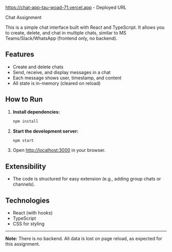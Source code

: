 https://chat-app-tau-woad-71.vercel.app - Deployed URL

Chat Assignment

This is a simple chat interface built with React and TypeScript. It allows you to create, delete, and chat in multiple chats, similar to MS Teams/Slack/WhatsApp (frontend only, no backend).

## Features
- Create and delete chats
- Send, receive, and display messages in a chat
- Each message shows user, timestamp, and content
- All state is in-memory (cleared on reload)

## How to Run

1. **Install dependencies:**
   ```bash
   npm install
   ```
2. **Start the development server:**
   ```bash
   npm start
   ```
3. Open [http://localhost:3000](http://localhost:3000) in your browser.

## Extensibility
- The code is structured for easy extension (e.g., adding group chats or channels).

## Technologies
- React (with hooks)
- TypeScript
- CSS for styling

---

**Note:** There is no backend. All data is lost on page reload, as expected for this assignment.
